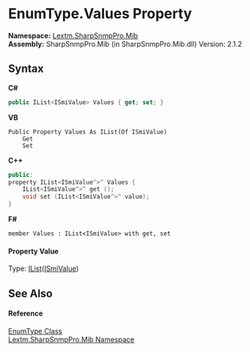 # EnumType.Values Property 
 

**Namespace:**&nbsp;<a href="N_Lextm_SharpSnmpPro_Mib">Lextm.SharpSnmpPro.Mib</a><br />**Assembly:**&nbsp;SharpSnmpPro.Mib (in SharpSnmpPro.Mib.dll) Version: 2.1.2

## Syntax

**C#**<br />
``` C#
public IList<ISmiValue> Values { get; set; }
```

**VB**<br />
``` VB
Public Property Values As IList(Of ISmiValue)
	Get
	Set
```

**C++**<br />
``` C++
public:
property IList<ISmiValue^>^ Values {
	IList<ISmiValue^>^ get ();
	void set (IList<ISmiValue^>^ value);
}
```

**F#**<br />
``` F#
member Values : IList<ISmiValue> with get, set

```


#### Property Value
Type: <a href="https://docs.microsoft.com/dotnet/api/system.collections.generic.ilist-1" target="_blank" rel="noopener noreferrer">IList</a>(<a href="T_Lextm_SharpSnmpPro_Mib_ISmiValue">ISmiValue</a>)

## See Also


#### Reference
<a href="T_Lextm_SharpSnmpPro_Mib_EnumType">EnumType Class</a><br /><a href="N_Lextm_SharpSnmpPro_Mib">Lextm.SharpSnmpPro.Mib Namespace</a><br />